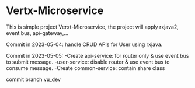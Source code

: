 # Vertx-Microservice
This is simple project Verxt-Microservice, the project will apply rxjava2, event bus, api-gateway,...

Commit in 2023-05-04: handle CRUD APIs for User using rxjava.

Commit in 2023-05-05: 
 -Create api-service: for router only & use event bus to submit message.
 -user-service: disable router & use event bus to consume message.
 -Create common-service: contain share class
 
 
commit branch vu_dev
